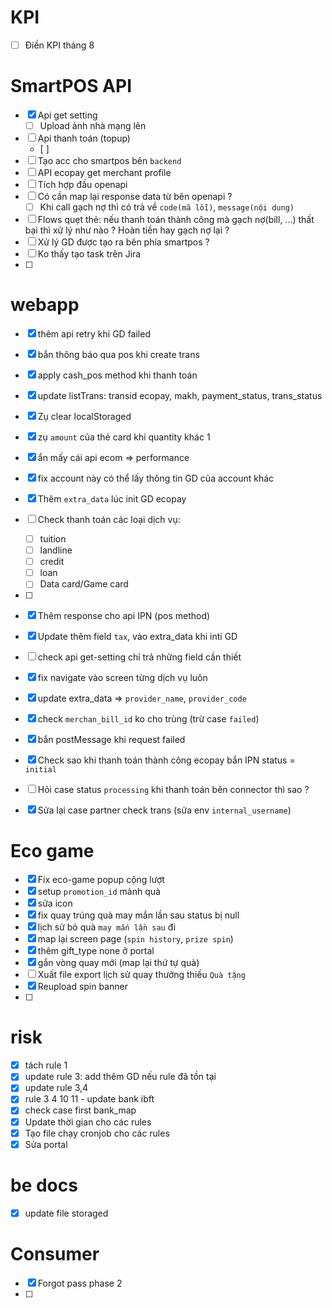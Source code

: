 
# KPI
- [ ] Điền KPI tháng 8

# SmartPOS API

- [x] Api get setting
    - [ ] Upload ảnh nhà mạng lên
- [ ] Api thanh toán (topup)
    - [ ] 
- [ ] Tạo acc cho smartpos bên `backend`
- [ ] API ecopay get merchant profile
- [ ] Tích hợp đầu openapi
- [ ] Có cần map lại response data từ bên openapi ?
    - [ ] Khi call gạch nợ thì có trả về `code(mã lỗi)`, `message(nội dung)` 
- [ ] Flows quẹt thẻ: nếu thanh toán thành công mà gạch nợ(bill, ...) thất bại thì xử lý như nào ? Hoàn tiền hay gạch nợ lại ?
- [ ] Xử lý GD được tạo ra bên phía smartpos ?
- [ ] Ko thấy tạo task trên Jira
- [ ] 


#  webapp
- [x] thêm api retry khi GD failed
- [x] bắn thông báo qua pos khi create trans
- [x] apply cash_pos method khi thanh toán
- [x] update listTrans: transid ecopay, makh, payment_status, trans_status 
- [x] Zụ clear localStoraged
- [x] zụ `amount` của thẻ card khi quantity khác 1
- [x] ẩn mấy cái api ecom => performance
- [x] fix account này có thể lấy thông tin GD của account khác
- [x] Thêm `extra_data` lúc init GD ecopay
- [ ]  Check thanh toán các loại dịch vụ:
    - [ ] tuition
    - [ ] landline
    - [ ] credit
    - [ ] loan
    - [ ] Data card/Game card

- [ ] 
- [x] Thêm response cho api IPN (pos method)
- [x] Update thêm field `tax`, vào extra_data khi inti GD
- [ ] check api get-setting chỉ trả những field cần thiết
- [x] fix navigate vào screen từng dịch vụ luôn
- [x] update extra_data => `provider_name`, `provider_code`
- [x] check `merchan_bill_id` ko cho trùng (trừ case `failed`)
- [x] bắn postMessage khi request failed
- [x] Check sao khi thanh toán thành công ecopay bắn IPN status = `initial`
- [ ] Hỏi case status `processing` khi thanh toán bên connector thì sao ?
- [x] Sửa lại case partner check trans (sửa env `internal_username`)


# Eco game

- [x] Fix eco-game popup cộng lượt
- [x] setup `promotion_id` mảnh quà
- [x] sửa icon
- [x] fix quay trúng quà may mắn lần sau status bị null
- [x] lịch sử bỏ quà `may mắn lần sau` đi 
- [x] map lại screen page (`spin history`, `prize spin`)
- [x] thêm gift_type none ở portal
- [x] gắn vòng quay mới (map lại thứ tự quà)
- [ ] Xuất file export lịch sử quay thưởng thiếu `Quà tặng`
- [x] Reupload spin banner
- [ ] 


# risk
- [x] tách rule 1
- [x] update rule 3: add thêm GD nếu rule đã tồn tại
- [x] update rule 3,4 
- [x] rule 3 4 10 11 - update bank ibft
- [x] check case first bank_map
- [x] Update thời gian cho các rules
- [x] Tạo file chạy cronjob cho các rules
- [x] Sửa portal

# be docs
- [x] update file storaged


# Consumer

- [x] Forgot pass phase 2
- [ ] 










